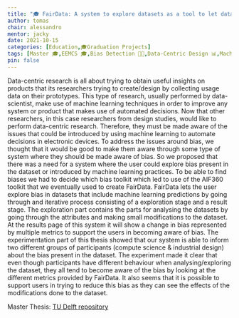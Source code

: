 ```yaml
---
title: "🎓 FairData: A system to explore datasets as a tool to let data-centric researchers become aware of bias"
author: tomas
chair: alessandro
mentor: jacky
date: 2021-10-15
categories: [Education,🎓Graduation Projects]
tags: [Master 🎓,EEMCS 🎓,Bias Detection 👐🏼,Data-Centric Design 📊,Machine Learning 📱]
pin: false
---
```


Data-centric research is all about trying to obtain useful insights on products that its researchers trying to create/design by collecting usage data on their prototypes. This type of research, usually performed by data-scientist, make use of machine learning techniques in order to improve any system or product that makes use of automated decisions. Now that other researchers, in this case researchers from design studies, would like to perform data-centric research. Therefore, they must be made aware of the issues that could be introduced by using machine learning to automate decisions in electronic devices. To address the issues around bias, we thought that it would be good to make them aware through some type of system where they should be made aware of bias. So we proposed that there was a need for a system where the user could explore bias present in the dataset or introduced by machine learning practices. To be able to find biases we had to decide which bias toolkit which led to use of the AIF360 toolkit that we eventually used to create FairData. FairData lets the user explore bias in datasets that include machine learning predictions by going through and iterative process consisting of a exploration stage and a result stage. The exploration part contains the parts for analysing the datasets by going through the attributes and making small modifications to the dataset. At the results page of this system it will show a change in bias represented by multiple metrics to support the users in becoming aware of bias. The experimentation part of this thesis showed that our system is able to inform two different groups of participants (compute science & industrial design) about the bias present in the dataset. The experiment made it clear that even though participants have different behaviour when analysing/exploring the dataset, they all tend to become aware of the bias by looking at the different metrics provided by FairData. It also seems that it is possible to support users in trying to reduce this bias as they can see the effects of the modifications done to the dataset.

Master Thesis: [TU Delft repository](https://repository.tudelft.nl/islandora/object/uuid%3Aa3342c9f-90cc-4bf0-8bdc-1ea002a7fd22?collection=education)
